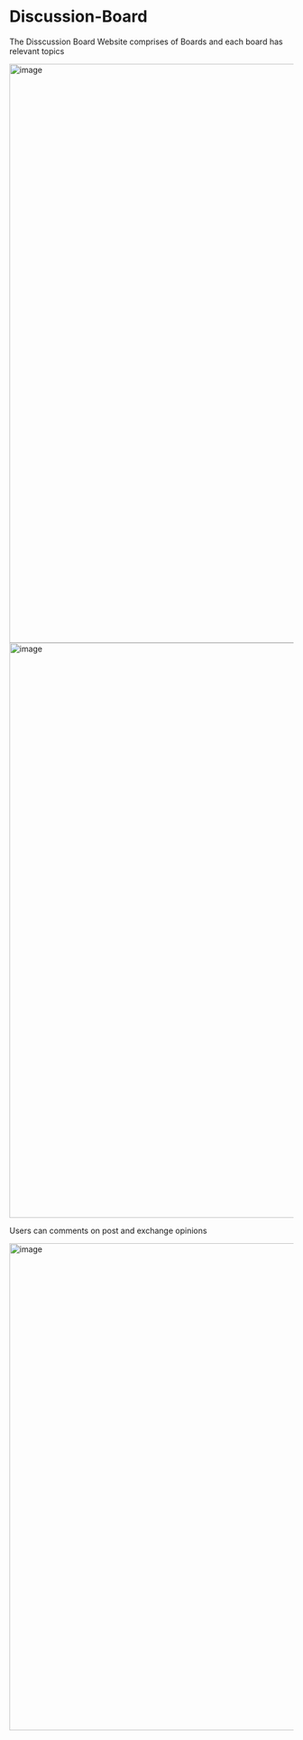 # Discussion-Board

The Disscussion Board Website comprises of Boards and each board has relevant topics

<img width="1027" alt="image" src="https://user-images.githubusercontent.com/71847656/184474234-6dc433d3-71df-4504-83f1-c8f54affa447.png">

<img width="1020" alt="image" src="https://user-images.githubusercontent.com/71847656/184474509-309799d2-7246-4e30-bc05-2fadccf72540.png">


Users can comments on post and exchange opinions

<img width="864" alt="image" src="https://user-images.githubusercontent.com/71847656/184474529-9236ab36-1784-4eec-a1b2-801f0fb288c1.png">

